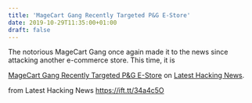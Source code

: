 ```yaml
---
title: 'MageCart Gang Recently Targeted P&G E-Store'
date: 2019-10-29T11:35:00+01:00
draft: false
---
```


The notorious MageCart Gang once again made it to the news since attacking another e-commerce store. This time, it is

[MageCart Gang Recently Targeted P&G E-Store](https://latesthackingnews.com/2019/10/29/magecart-gang-recently-targeted-pg-e-store/) on [Latest Hacking News](https://latesthackingnews.com).

  
  
from Latest Hacking News https://ift.tt/34a4c5O